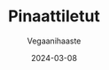 ---
title: "Pinaattiletut"
image: "https://vegaanibotti.lauravuo.me/2024/03/2024-03-08_small.png"
date: 2024-03-08
receipt_url: "https://vegaanihaaste.fi/reseptit/pinaattiletut"
author: "Vegaanihaaste"
---